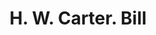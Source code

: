 ---
doi: 10.7916/D8NW0W87
date_other: '1870'
date_other_textual: 1870-1879
form: printed ephemera
genre:
- Invoices
name:
- H. W. Carter
object_in_context_url: https://biggert.cul.columbia.edu/items/view/ave_biggert_00776
subject_hierarchical_geographic:
- Lebanon, New Hampshire, United States
subject_name:
- H. W. Carter
title: H. W. Carter. Bill
sort_title: H. W. Carter. Bill
call_number: ave_biggert_00776
coordinates:
- 43.64222222222222,-72.25166666666667
pid: ave_biggert_00776
identifiers: ave_biggert_00776
thumbnail: https://derivativo-2.library.columbia.edu/iiif/2/ldpd:345344/full/!256,256/0/native.jpg
permalink: /biggert/ave_biggert_00776/
layout: iiif-image-page
---